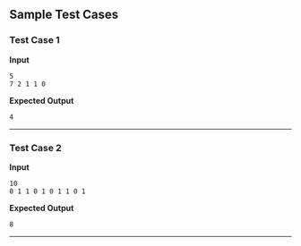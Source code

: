 ## Sample Test Cases

### Test Case 1
**Input**
```
5
7 2 1 1 0
```
**Expected Output**
```
4
```

---

### Test Case 2
**Input**
```
10
0 1 1 0 1 0 1 1 0 1
```
**Expected Output**
```
8
```

---